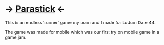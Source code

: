 # -> [Parastick](https://ldjam.com/events/ludum-dare/44/parastick) <-

This is an endless 'runner' game my team and I made for Ludum Dare 44.

The game was made for mobile which was our first try on mobile game in a game jam. 
